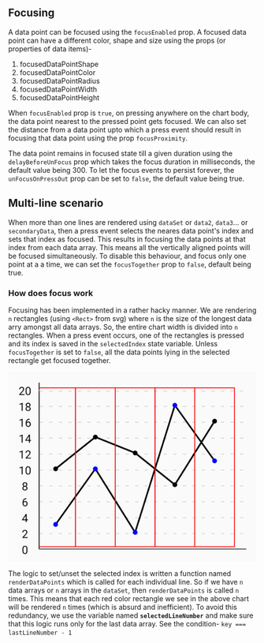 ## Focusing

A data point can be focused using the `focusEnabled` prop.
A focused data point can have a different color, shape and size using the props (or properties of data items)- 
1. focusedDataPointShape
2. focusedDataPointColor
3. focusedDataPointRadius
4. focusedDataPointWidth
5. focusedDataPointHeight

When `focusEnabled` prop is `true`, on pressing anywhere on the chart body, the data point nearest to the pressed point gets focused. We can also set the distance from a data point upto which a press event should result in focusing that data point using the prop `focusProximity`.

The data point remains in focused state till a given duration using the `delayBeforeUnFocus` prop which takes the focus duration in milliseconds, the default value being 300.
To let the focus events to persist forever, the `unFocusOnPressOut` prop can be set to `false`, the default value being true.

## Multi-line scenario

When more than one lines are rendered using `dataSet` or `data2`, `data3`... or `secondaryData`, then a press event selects the neares data point's index and sets that index as focused. This results in focusing the data points at that index from each data array. This means all the vertically aligned points will be focused simultaneously. To disable this behaviour, and focus only one point at a a time, we can set the `focusTogether` prop to `false`, default being true.

### How does focus work

Focusing has been implemented in a rather hacky manner.
We are rendering `n` rectangles (using `<Rect>` from svg) where `n` is the size of the longest data arry amongst all data arrays. So, the entire chart width is divided into `n` rectangles. When a press event occurs, one of the rectangles is pressed and its index is saved in the `selectedIndex` state variable. Unless `focusTogether` is set to `false`, all the data points lying in the selected rectangle get focused together.

<img src='../../../demos/strips.png' alt=''/>

The logic to set/unset the selected index is written a function named `renderDataPoints` which is called for each individual line. So if we have `n` data arrays or `n` arrays in the `dataSet`, then `renderDataPoints` is called `n` times. This means that each red color rectangle we see in the above chart will be rendered `n` times (which is absurd and inefficient). To avoid this redundancy, we use the variable named **`selectedLineNumber`** and make sure that this logic runs only for the last data array. See the condition- `key === lastLineNumber - 1`
